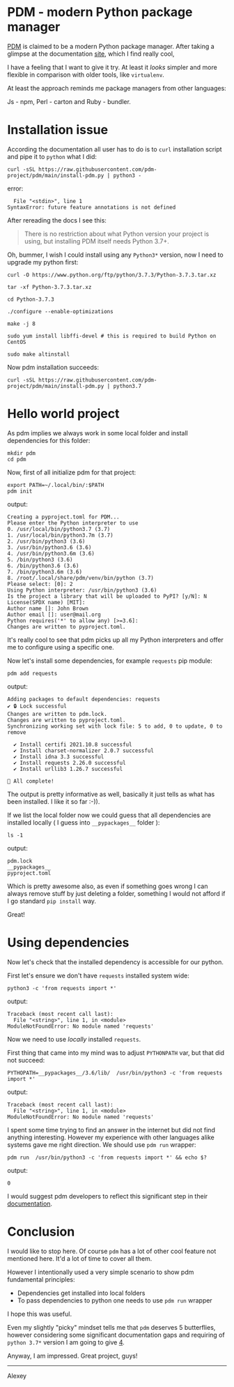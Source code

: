 # PDM - modern Python package manager

[PDM](/project/PDM/reviews) is claimed to be a modern Python package manager.
After taking a glimpse at the documentation [site](https://pdm.fming.dev/), which I find really cool,

I have a feeling that I want to give it try. At least it _looks_ simpler 
and more flexible in comparison with older tools, like `virtualenv`.

At least the approach reminds me package managers from other languages:

Js - npm, Perl - carton and Ruby - bundler.


# Installation issue

According the documentation all user has to do is to `curl` installation
script and pipe it to `python` what I did:


```
curl -sSL https://raw.githubusercontent.com/pdm-project/pdm/main/install-pdm.py | python3 -
```

error:

```
  File "<stdin>", line 1
SyntaxError: future feature annotations is not defined

```

After rereading the docs I see this:

> There is no restriction about what Python version your project is using, but installing PDM itself needs Python 3.7+.

Oh, bummer, I wish I could install using any `Python3*` version, 
now I need to upgrade my python first:

```
curl -O https://www.python.org/ftp/python/3.7.3/Python-3.7.3.tar.xz

tar -xf Python-3.7.3.tar.xz

cd Python-3.7.3

./configure --enable-optimizations

make -j 8

sudo yum install libffi-devel # this is required to build Python on CentOS

sudo make altinstall
```

Now pdm installation succeeds:

```
curl -sSL https://raw.githubusercontent.com/pdm-project/pdm/main/install-pdm.py | python3.7
```

# Hello world project

As pdm implies we always work in some local folder and install dependencies for this folder:


```
mkdir pdm
cd pdm
```

Now, first of all initialize pdm for that project:

```
export PATH=~/.local/bin/:$PATH
pdm init
```

output:

```
Creating a pyproject.toml for PDM...
Please enter the Python interpreter to use
0. /usr/local/bin/python3.7 (3.7)
1. /usr/local/bin/python3.7m (3.7)
2. /usr/bin/python3 (3.6)
3. /usr/bin/python3.6 (3.6)
4. /usr/bin/python3.6m (3.6)
5. /bin/python3 (3.6)
6. /bin/python3.6 (3.6)
7. /bin/python3.6m (3.6)
8. /root/.local/share/pdm/venv/bin/python (3.7)
Please select: [0]: 2
Using Python interpreter: /usr/bin/python3 (3.6)
Is the project a library that will be uploaded to PyPI? [y/N]: N
License(SPDX name) [MIT]:
Author name []: John Brown
Author email []: user@mail.org
Python requires('*' to allow any) [>=3.6]:
Changes are written to pyproject.toml.
```

It's really cool to see that pdm picks up all my Python interpreters and offer me
to configure using a specific one.


Now let's install some dependencies, for example `requests` pip module:

```
pdm add requests
```

output:

```
Adding packages to default dependencies: requests
✔ 🔒 Lock successful
Changes are written to pdm.lock.
Changes are written to pyproject.toml.
Synchronizing working set with lock file: 5 to add, 0 to update, 0 to remove

  ✔ Install certifi 2021.10.8 successful
  ✔ Install charset-normalizer 2.0.7 successful
  ✔ Install idna 3.3 successful
  ✔ Install requests 2.26.0 successful
  ✔ Install urllib3 1.26.7 successful

🎉 All complete!
```

The output is pretty informative as well, basically it just tells as what has been installed.
I like it so far :-)).

If we list the local folder now we could guess that all dependencies are installed locally
( I guess into `__pypackages__` folder ):

```
ls -1
```

output:

```
pdm.lock
__pypackages__
pyproject.toml
```

Which is pretty awesome also, as even if something goes wrong I can always remove stuff by just deleting a folder, 
something I would not afford if I go standard `pip install` way. 

Great!


# Using dependencies

Now let's check that the installed dependency is accessible for our python.

First let's ensure we don't have `requests` installed system wide:


```
python3 -c 'from requests import *'
```

output:

```
Traceback (most recent call last):
  File "<string>", line 1, in <module>
ModuleNotFoundError: No module named 'requests'
```

Now we need to use _locally_ installed `requests`.

First thing that came into my mind was to adjust `PYTHONPATH` var, but that did not
succeed:

```
PYTHOPATH=__pypackages__/3.6/lib/  /usr/bin/python3 -c 'from requests import *'
```

output:

```
Traceback (most recent call last):
  File "<string>", line 1, in <module>
ModuleNotFoundError: No module named 'requests'
```

I spent some time trying to find an answer in the internet but did not
find anything interesting. However my experience with other languages alike
systems gave me right direction. We should use `pdm run` wrapper:


```
pdm run  /usr/bin/python3 -c 'from requests import *' && echo $?
```

output:

```
0
```

I would suggest pdm developers to reflect this significant step 
in their [documentation](https://pdm.fming.dev/usage/dependency/).

# Conclusion

I would like to stop here. Of course `pdm` has a lot of other cool feature not mentioned here.
It'd a lot of time to cover all them. 

However I intentionally used a very simple
scenario to show pdm fundamental principles:

* Dependencies get installed into local folders
* To pass dependencies to python one needs to use `pdm run` wrapper

I hope this was useful.

Even my slightly "picky" mindset tells me that `pdm` deserves 5 butterflies, however
considering some significant documentation gaps and requiring of `python 3.7*` version
I am going to give [4](/project/PDM/reviews).

Anyway, I am impressed. Great project, guys!

---

Alexey
